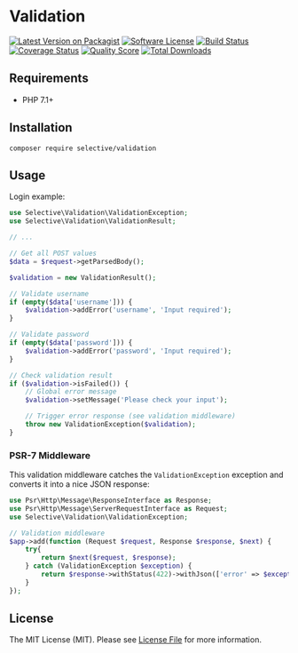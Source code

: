 # Validation

[![Latest Version on Packagist](https://img.shields.io/github/release/selective-php/validation.svg)](https://packagist.org/packages/selective/validation)
[![Software License](https://img.shields.io/badge/license-MIT-brightgreen.svg)](LICENSE.md)
[![Build Status](https://travis-ci.org/selective-php/validation.svg?branch=master)](https://travis-ci.org/selective-php/validation)
[![Coverage Status](https://scrutinizer-ci.com/g/selective-php/validation/badges/coverage.png?b=master)](https://scrutinizer-ci.com/g/selective-php/validation/code-structure)
[![Quality Score](https://scrutinizer-ci.com/g/selective-php/validation/badges/quality-score.png?b=master)](https://scrutinizer-ci.com/g/selective-php/validation/?branch=master)
[![Total Downloads](https://img.shields.io/packagist/dt/selective/validation.svg)](https://packagist.org/packages/selective/validation/stats)

## Requirements

* PHP 7.1+

## Installation

```shell
composer require selective/validation
```

## Usage

Login example:

```php
use Selective\Validation\ValidationException;
use Selective\Validation\ValidationResult;

// ...

// Get all POST values
$data = $request->getParsedBody();

$validation = new ValidationResult();

// Validate username
if (empty($data['username'])) {
    $validation->addError('username', 'Input required');
}

// Validate password
if (empty($data['password'])) {
    $validation->addError('password', 'Input required');
}

// Check validation result
if ($validation->isFailed()) {
    // Global error message
    $validation->setMessage('Please check your input');

    // Trigger error response (see validation middleware)
    throw new ValidationException($validation);
}
```

### PSR-7 Middleware

This validation middleware catches the `ValidationException` exception and converts it into a nice JSON response:

```php
use Psr\Http\Message\ResponseInterface as Response;
use Psr\Http\Message\ServerRequestInterface as Request;
use Selective\Validation\ValidationException;

// Validation middleware
$app->add(function (Request $request, Response $response, $next) {
    try{
        return $next($request, $response);
    } catch (ValidationException $exception) {
        return $response->withStatus(422)->withJson(['error' => $exception->getValidation()->toArray()]);
    }
});
```

## License

The MIT License (MIT). Please see [License File](LICENSE) for more information.
